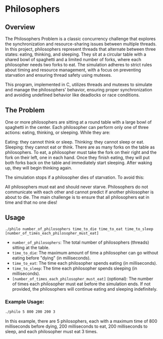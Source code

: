 # Philosophers

## Overview

The Philosophers Problem is a classic concurrency challenge that explores the synchronization and resource-sharing issues between multiple threads. In this project, philosophers represent threads that alternate between three states: eating, thinking, and sleeping. They sit at a circular table with a shared bowl of spaghetti and a limited number of forks, where each philosopher needs two forks to eat. The simulation adheres to strict rules about timing and resource management, with a focus on preventing starvation and ensuring thread safety using mutexes.

This program, implemented in C, utilizes threads and mutexes to simulate and manage the philosophers' behavior, ensuring proper synchronization and avoiding undefined behavior like deadlocks or race conditions.

## The Problem

One or more philosophers are sitting at a round table with a large bowl of spaghetti in the center.
Each philosopher can perform only one of three actions: eating, thinking, or sleeping. While they are:

Eating: they cannot think or sleep.
Thinking: they cannot sleep or eat.
Sleeping: they cannot eat or think.
There are as many forks on the table as philosophers. To eat, a philosopher must take the fork on their right and the fork on their left, one in each hand. Once they finish eating, they will put both forks back on the table and immediately start sleeping. After waking up, they will begin thinking again.

The simulation stops if a philosopher dies of starvation. To avoid this:

All philosophers must eat and should never starve.
Philosophers do not communicate with each other and cannot predict if another philosopher is about to die.
The main challenge is to ensure that all philosophers eat in time and that no one dies!

## Usage
```
./philo number_of_philosophers time_to_die time_to_eat time_to_sleep [number_of_times_each_philosopher_must_eat]
```
- `number_of_philosophers`: The total number of philosophers (threads) sitting at the table.
- `time_to_die`: The maximum amount of time a philosopher can go without eating before "dying" (in milliseconds).
- `time_to_eat`: The time each philosopher spends eating (in milliseconds).
- `time_to_sleep`: The time each philosopher spends sleeping (in milliseconds).
- `[number_of_times_each_philosopher_must_eat]` (optional): The number of times each philosopher must eat before the simulation ends. If not provided, the philosophers will continue eating and sleeping indefinitely.

### Example Usage:

   ```bash
   ./philo 5 800 200 200 3
 ```
In this example, there are 5 philosophers, each with a maximum time of 800 milliseconds before dying, 200 milliseconds to eat, 200 milliseconds to sleep, and each philosopher must eat 3 times.



